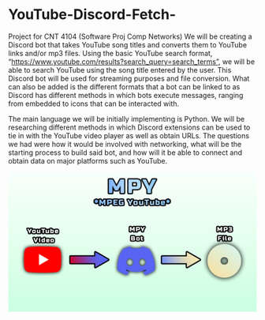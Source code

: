 # YouTube-Discord-Fetch-
Project for CNT 4104 (Software Proj Comp Networks)
We will be creating a Discord bot that takes YouTube song titles and converts them to YouTube links and/or mp3 files. Using the basic YouTube search format, “https://www.youtube.com/results?search_query=search_terms”, we will be able to search YouTube using the song title entered by the user. This Discord bot will be used for streaming purposes and file conversion. What can also be added is the different formats that a bot can be linked to as Discord has different methods in which bots execute messages, ranging from embedded to icons that can be interacted with. 

The main language we will be initially implementing is Python. We will be researching different methods in which Discord extensions can be used to tie in with the YouTube video player as well as obtain URLs. The questions we had were how it would be involved with networking, what will be the starting process to build said bot, and how will it be able to connect and obtain data on major platforms such as YouTube.  

 ![screenshot](BotVisual.png)
